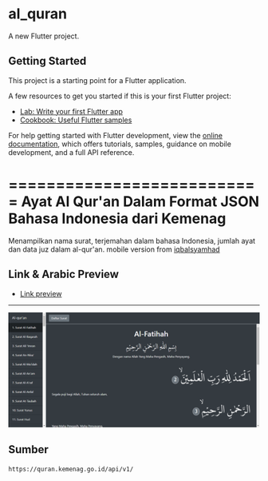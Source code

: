 # al_quran

A new Flutter project.

## Getting Started

This project is a starting point for a Flutter application.

A few resources to get you started if this is your first Flutter project:

- [Lab: Write your first Flutter app](https://docs.flutter.dev/get-started/codelab)
- [Cookbook: Useful Flutter samples](https://docs.flutter.dev/cookbook)

For help getting started with Flutter development, view the
[online documentation](https://docs.flutter.dev/), which offers tutorials,
samples, guidance on mobile development, and a full API reference.

===========================
Ayat Al Qur'an Dalam Format JSON Bahasa Indonesia dari Kemenag
===========================

Menampilkan nama surat, terjemahan dalam bahasa Indonesia, jumlah ayat dan data juz dalam al-qur'an.
mobile version from [iqbalsyamhad](https://iqbalsyamhad.github.io/quran)
## Link & Arabic Preview

* [Link preview](https://maulanakevinp.github.io/al-quran/)
<hr>
<img src="https://raw.githubusercontent.com/maulanakevinp/al-quran/master/preview.png" width="600px">

## Sumber

```
https://quran.kemenag.go.id/api/v1/
```

